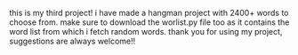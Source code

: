 this is my third project! i have made a hangman project with 2400+ words to choose from. make sure to download the worlist.py file too as it contains the word list from which i fetch random words.
thank you for using my project, suggestions are always welcome!!
